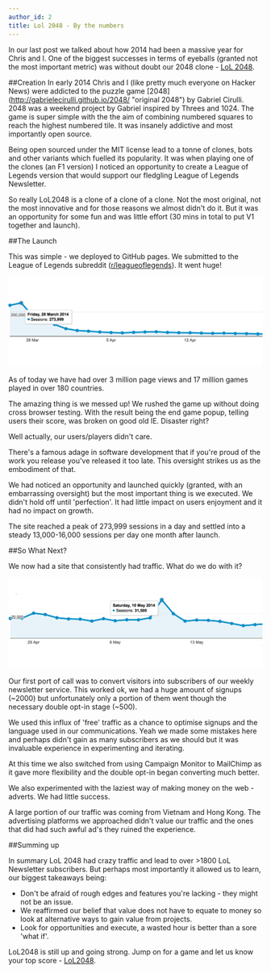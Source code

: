 ```yaml
---
author_id: 2
title: Lol 2048 - By the numbers
---
```

In our last post we talked about how 2014 had been a massive year for Chris and I. One of the biggest successes in terms of eyeballs (granted not the most important metric) was without doubt our 2048 clone - [LoL 2048](http"//lol2048.com "LoL 2048 game").

##Creation
In early 2014 Chris and I (like pretty much everyone on Hacker News) were addicted to the puzzle game [2048] (http://gabrielecirulli.github.io/2048/ "original 2048") by Gabriel Cirulli. 2048 was a weekend project by Gabriel inspired by Threes and 1024. The game is super simple with the the aim of combining numbered squares to reach the highest numbered tile. It was insanely addictive and most importantly open source.

Being open sourced under the MIT license lead to a tonne of clones, bots and other variants which fuelled its popularity. It was when playing one of the clones (an F1 version) I noticed an opportunity to create a League of Legends version that would support our fledgling League of Legends Newsletter.

So really LoL2048 is a clone of a clone of a clone. Not the most original, not the most innovative and for those reasons we almost didn't do it. But it was an opportunity for some fun and was little effort (30 mins in total to put V1 together and launch).

##The Launch

This was simple - we deployed to GitHub pages. We submitted to the League of Legends subreddit ([r/leagueoflegends](http://reddit.com/r/leagueoflegends)). It went huge!

![LoL 2048 visitor numbers](/images/blog/lol2048-overall.png "LoL 2048 visitor numbers")

As of today we have had over 3 million page views and 17 million games played in over 180 countries.

The amazing thing is we messed up! We rushed the game up without doing cross browser testing. With the result being the end game popup, telling users their score, was broken on good old IE. Disaster right?

Well actually, our users/players didn't care. 

There's a famous adage in software development that if you're proud of the work you release you've released it too late. This oversight strikes us as the embodiment of that.

We had noticed an opportunity and launched quickly (granted, with an embarrassing oversight) but the most important thing is we executed. We didn't hold off until 'perfection'. It had little impact on users enjoyment and it had no impact on growth.

The site reached a peak of 273,999 sessions in a day and settled into a steady 13,000-16,000 sessions per day one month after launch.

##So What Next?

We now had a site that consistently had traffic. What do we do with it?

![LoL 2048 visitor numbers](/images/blog/lol2048-consistent.png "LoL 2048 visitor numbers")

Our first port of call was to convert visitors into subscribers of our weekly newsletter service. This worked ok, we had a huge amount of signups (~2000) but unfortunately only a portion of them went though the necessary double opt-in stage (~500). 

We used this influx of 'free' traffic as a chance to optimise signups and the language used in our communications. Yeah we made some mistakes here and perhaps didn't gain as many subscribers as we should but it was invaluable experience in experimenting and iterating.

At this time we also switched from using Campaign Monitor to MailChimp as it gave more flexibility and the double opt-in began converting much better.

We also experimented with the laziest way of making money on the web - adverts. We had little success. 

A large portion of our traffic was coming from Vietnam and Hong Kong. The advertising platforms we approached didn't value our traffic and the ones that did had such awful ad's they ruined the experience.

##Summing up

In summary LoL 2048 had crazy traffic and lead to over >1800 LoL Newsletter subscribers. But perhaps most importantly it allowed us to learn, our biggest takeaways being:

* Don't be afraid of rough edges and features you're lacking - they might not be an issue.
* We reaffirmed our belief that value does not have to equate to money so look at alternative ways to gain value from projects.
* Look for opportunities and execute, a wasted hour is better than a sore 'what if'.

LoL2048 is still up and going strong. Jump on for a game and let us know your top score - [LoL2048](http://lol2048.com).

